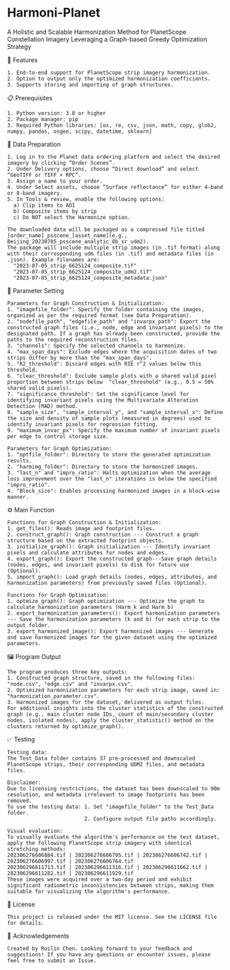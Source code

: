 # Harmoni-Planet
A Holistic and Scalable Harmonization Method for PlanetScope Constellation Imagery Leveraging a Graph-based Greedy Optimization Strategy

🌟 Features

	1. End-to-end support for PlanetScope strip imagery harmonization.
	2. Option to output only the optimized harmonization coefficients.
	3. Supports storing and importing of graph structures.

📋 Prerequisites

	1. Python version: 3.8 or higher
	2. Package manager: pip
	3. Required Python libraries: [os, re, csv, json, math, copy, glob2, numpy, pandas, osgeo, scipy, datetime, sklearn]

📂 Data Preparation

	1. Log in to the Planet data ordering platform and select the desired imagery by clicking “Order Scenes”.
	2. Under Delivery options, choose “Direct download” and select “GeoTIFF or TIFF + RPC”.
	3. Assign a name to your order.
	4. Under Select assets, choose “Surface reflectance” for either 4-band or 8-band imagery.
	5. In Tools & review, enable the following options:
	  a) Clip items to AOI
      b) Composite items by strip
      c) Do NOT select the Harmonize option.
   
	The downloaded data will be packaged as a compressed file titled [order_name]_psscene_[asset_name](e.g., Beijing_20230705_psscene_analytic_8b_sr_udm2). 
	The package will include multiple strip images (in .tif format) along with their corresponding udm files (in .tif) and metadata files (in .json). Example filenames are:
 	  "2023-07-05_strip_6625124_composite.tif"
      "2023-07-05_strip_6625124_composite_udm2.tif"
      "2023-07-05_strip_6625124_composite_metadata.json"

🔧 Parameter Setting

	Parameters for Graph Construction & Initialization:
	1. "imagefile_folder": Specify the folder containing the images, organized as per the required format (see Data Preparation).
	2. "nodefile_path", "edgefile_path" and "invarpx_path": Export the constructed graph files (i.e., node, edge and invariant pixels) to the designated path. If a graph has already been constructed, provide the paths to the required reconstruction files.
	3. "channels": Specify the selected channels to harmonize.
	4. "max_span_days": Exclude edges where the acquisition dates of two strips differ by more than the "max_span_days".
	5. "R2_threshold": Discard edges with RIE r^2 values below this threshold.
 	6. "clear_threshold": Exclude sample plots with a shared valid pixel proportion between strips below  "clear_threshold" (e.g., 0.5 = 50% shared valid pixels). 
	7. "significance_threshold": Set the significance level for identifying invariant pixels using the Multivariate Alteration Detection (MAD) method.
	8. "sample_size", "sample_interval_y", and "sample_interval_x": Define the size and density of sample plots (measured in degrees) used to identify invariant pixels for regression fitting.
 	9. "maximum_invar_px": Specify the maximum number of invariant pixels per edge to control storage size.
	
	Parameters for Graph Optimization:
 	1. "optfile_folder": Directory to store the generated optimization results.
	2. "harmimg_folder": Directory to store the harmonized images.
	3. "last_n" and "impro_ratio": Halts optimization when the average loss improvement over the "last_n" iterations is below the specified "impro_ratio".
 	4. "Block_size": Enables processing harmonized images in a block-wise manner.
  


⚙️ Main Function

	Functions for Graph Construction & Initialization:
	1. get_files(): Reads image and footprint files.
	2. construct_graph(): Graph construction --- Construct a graph structure based on the extracted footprint objects.
	3. initialize_graph(): Graph initialization --- Identify invariant pixels and calculate attributes for nodes and edges.
	4. export_graph(): Export the constructed graph---Save graph details (nodes, edges, and invariant pixels) to disk for future use (Optional).
	5. import_graph(): Load graph details (nodes, edges, attributes, and harmonization parameters) from previously saved files (Optional).
	
	Functions for Graph Optimization:
 	1. optmize_graph(): Graph optimization --- Optimize the graph to calculate harmonization parameters (Harm_k and Harm_b)
	2. export_harmonization_parameters(): Export harmonization parameters --- Save the harmonization parameters (k and b) for each strip to the output folder.
	3. export_harmonized_image(): Export harmonized images --- Generate and save harmonized images for the given dataset using the optimized parameters.


🖼️ Program Output

	The program produces three key outputs:
	1. Constructed graph structure, saved in the following files: "node.csv", "edge.csv" and "invarpx.csv".
	2. Optimized harmonization parameters for each strip image, saved in: "harmonization_parameter.csv".
	3. Harmonized images for the dataset, delivered as output files.
	For additional insights into the cluster statistics of the constructed graph (e.g., main cluster node IDs, count of main/secondary cluster nodes, isolated nodes), apply the cluster_statistic() method on the clusters returned by optimize_graph().
 

✅ Testing

	Testing data:
	The Test_Data folder contains 37 pre-processed and downscaled PlanetScope strips, their corresponding UDM2 files, and metadata files.
 
	Disclaimer:
	Due to licensing restrictions, the dataset has been downscaled to 90m resolution, and metadata irrelevant to image footprints has been removed.
	To use the testing data: 1. Set "imagefile_folder" to the Test_Data folder.
	                         2. Configure output file paths accordingly.

	Visual evaluation:
	To visually evaluate the algorithm's performance on the test dataset, apply the following PlanetScope strip imagery with identical stretching methods:
  	202306276606884.tif | 202306276606795.tif | 202306276606742.tif | 202306276606997.tif | 202306276606764.tif
	202306296611713.tif | 202306296611316.tif | 202306296611662.tif | 202306296611282.tif | 202306296611929.tif
	These images were acquired over a two-day period and exhibit significant radiometric inconsistencies between strips, making them suitable for visualizing the algorithm's performance.


📜 License

	This project is released under the MIT license. See the LICENSE file for details.
 
🙌 Acknowledgements

	Created by Ruilin Chen. Looking forward to your feedback and suggestions! If you have any questions or encounter issues, please feel free to submit an Issue.
